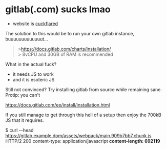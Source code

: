# gitlab(.com) sucks lmao

* website is [cuckflared](https://codeberg.org/qorg11/stop_cloudflare)

The solution to this would be to run your own gitlab instance, buuuuuuuuuuuuut...

>\><https://docs.gitlab.com/charts/installation/>  
>\> 8vCPU and 30GB of RAM is recommended

What in the actual fuck?

* it needs JS to work
* and it is esoteric JS

Still not convinced? Try installing gitlab from source while remaining sane.
Protip: you can't

https://docs.gitlab.com/ee/install/installation.html

If you still manage to get through this hell of a setup then enjoy the 700kB JS that it requires.

$ curl --head https://gitlab.example.dom/assets/webpack/main.909b7bb7.chunk.js
HTTP/2 200
content-type: application/javascript
**content-length: 692119**

